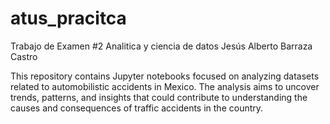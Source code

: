 # atus_pracitca
Trabajo de Examen #2 Analitica y ciencia de datos Jesús Alberto Barraza Castro


This repository contains Jupyter notebooks focused on analyzing datasets related to automobilistic accidents in Mexico. The analysis aims to uncover trends, patterns, and insights that could contribute to understanding the causes and consequences of traffic accidents in the country.

